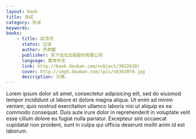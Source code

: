 ```yaml
---
layout: book
title: 测试
category: 杂谈
keywords: 
books:
    - title: 巨流河
      status: 已读
      author: 齐邦媛
      publisher: 天下远见出版股份有限公司
      language: 繁体中文
      link: http://book.douban.com/subject/3822618/
      cover: http://img5.douban.com/lpic/s6363979.jpg
      description: 力荐。 
---
```


Lorem ipsum dolor sit amet, consectetur adipisicing elit, sed do eiusmod
tempor incididunt ut labore et dolore magna aliqua. Ut enim ad minim veniam,
quis nostrud exercitation ullamco laboris nisi ut aliquip ex ea commodo
consequat. Duis aute irure dolor in reprehenderit in voluptate velit esse
cillum dolore eu fugiat nulla pariatur. Excepteur sint occaecat cupidatat non
proident, sunt in culpa qui officia deserunt mollit anim id est laborum.